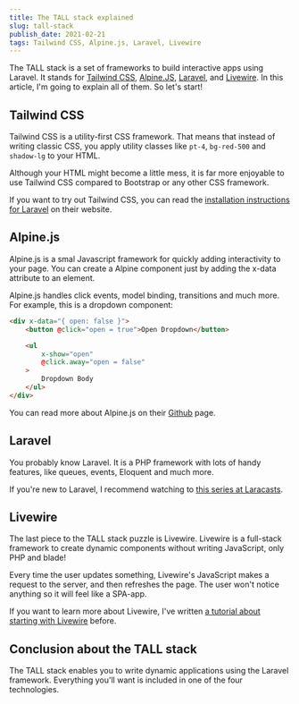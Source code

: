 ```yaml
---
title: The TALL stack explained
slug: tall-stack
publish_date: 2021-02-21
tags: Tailwind CSS, Alpine.js, Laravel, Livewire
---
```


The TALL stack is a set of frameworks to build interactive apps using Laravel. It stands for [Tailwind CSS](https://tailwindcss.com/), [Alpine.JS](https://github.com/alpinejs/alpine), [Laravel](https://laravel.com/), and [Livewire](https://laravel-livewire.com/). In this article, I'm going to explain all of them. So let's start!

## Tailwind CSS

Tailwind CSS is a utility-first CSS framework. That means that instead of writing classic CSS, you apply utility classes like `pt-4`, `bg-red-500` and `shadow-lg` to your HTML.

Although your HTML might become a little mess, it is far more enjoyable to use Tailwind CSS compared to Bootstrap or any other CSS framework.

If you want to try out Tailwind CSS, you can read the [installation instructions for Laravel](https://tailwindcss.com/docs/guides/laravel) on their website.

## Alpine.js

Alpine.js is a smal Javascript framework for quickly adding interactivity to your page. You can create a Alpine component just by adding the x-data attribute to an element.

Alpine.js handles click events, model binding, transitions and much more. For example, this is a dropdown component:

```html
<div x-data="{ open: false }">
    <button @click="open = true">Open Dropdown</button>

    <ul
        x-show="open"
        @click.away="open = false"
    >
        Dropdown Body
    </ul>
</div>
```

You can read more about Alpine.js on their [Github](https://github.com/alpinejs/alpine) page.

## Laravel

You probably know Laravel. It is a PHP framework with lots of handy features, like queues, events, Eloquent and much more.

If you're new to Laravel, I recommend watching to [this series at Laracasts](https://laracasts.com/series/laravel-6-from-scratch).

## Livewire

The last piece to the TALL stack puzzle is Livewire. Livewire is a full-stack framework to create dynamic components without writing JavaScript, only PHP and blade!

Every time the user updates something, Livewire's JavaScript makes a request to the server, and then refreshes the page. The user won't notice anything so it will feel like a SPA-app.

If you want to learn more about Livewire, I've written [a tutorial about starting with Livewire](https://www.jeroenvanrensen.nl/blog/laravel-livewire-intro) before.

## Conclusion about the TALL stack

The TALL stack enables you to write dynamic applications using the Laravel framework. Everything you'll want is included in one of the four technologies.
